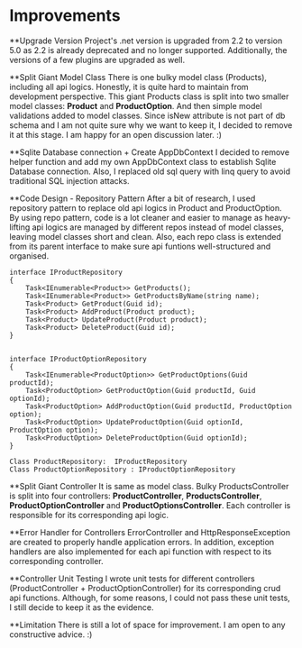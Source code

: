 # Improvements 

**Upgrade Version
Project's .net version is upgraded from 2.2 to version 5.0 as 2.2 is already deprecated and no longer supported. Additionally, the versions of a few
plugins are upgraded as well. 

**Split Giant Model Class
There is one bulky model class (Products), including all api logics. Honestly, it is quite hard to maintain from development perspective. This giant
Products class is split into two smaller model classes: **Product** and **ProductOption**. And then simple model validations added to model classes. Since isNew
attribute is not part of db schema and I am not quite sure why we want to keep it, I decided to remove it at this stage. I am happy for an open
discussion later. :)

**Sqlite Database connection + Create AppDbContext 
I decided to remove helper function and add my own AppDbContext class to establish Sqlite Database connection. Also, I replaced old sql query with linq
query to avoid traditional SQL injection attacks.

**Code Design - Repository Pattern
After a bit of research, I used repository pattern to replace old api logics in Product and ProductOption. By using repo pattern, code is a lot cleaner
and easier to manage as heavy-lifting api logics are managed by different repos instead of model classes, leaving model classes short and clean. Also, each
repo class is extended from its parent interface to make sure api funtions well-structured and organised.

```
interface IProductRepository
{
    Task<IEnumerable<Product>> GetProducts();
    Task<IEnumerable<Product>> GetProductsByName(string name);
    Task<Product> GetProduct(Guid id);
    Task<Product> AddProduct(Product product);
    Task<Product> UpdateProduct(Product product);
    Task<Product> DeleteProduct(Guid id);
}


interface IProductOptionRepository
{
    Task<IEnumerable<ProductOption>> GetProductOptions(Guid productId);
    Task<ProductOption> GetProductOption(Guid productId, Guid optionId);
    Task<ProductOption> AddProductOption(Guid productId, ProductOption option);
    Task<ProductOption> UpdateProductOption(Guid optionId, ProductOption option);
    Task<ProductOption> DeleteProductOption(Guid optionId);
}

Class ProductRepository:  IProductRepository
Class ProductOptionRepository : IProductOptionRepository
```

**Split Giant Controller 
It is same as model class. Bulky ProductsController is split into four controllers: **ProductController**, **ProductsController**, **ProductOptionController** and
**ProductOptionsController**. Each controller is responsible for its corresponding api logic. 

**Error Handler for Controllers
ErrorController and HttpResponseException are created to properly handle application errors. In addition, exception handlers are also implemented for each
api function with respect to its corresponding controller. 

**Controller Unit Testing
I wrote unit tests for different controllers (ProductController + ProductOptionController) for its corresponding crud api functions. Although, for some
reasons, I could not pass these unit tests, I still decide to keep it as the evidence.

**Limitation
There is still a lot of space for improvement. I am open to any constructive advice. :) 
